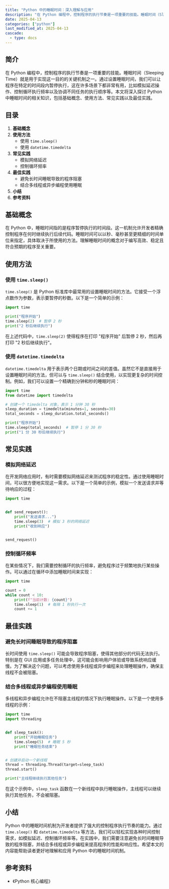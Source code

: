 ```yaml
---
title: "Python 中的睡眠时间：深入理解与应用"
description: "在 Python 编程中，控制程序的执行节奏是一项重要的技能。睡眠时间（Sleeping Time）就是用于实现这一目的的关键机制之一。通过设置睡眠时间，我们可以让程序在特定的时间段内暂停执行，这在许多场景下都非常有用，比如模拟延迟操作、控制循环执行频率以及协调不同任务的执行顺序等。本文将深入探讨 Python 中睡眠时间的相关知识，包括基础概念、使用方法、常见实践以及最佳实践。"
date: 2025-04-13
categories: ["python"]
last_modified_at: 2025-04-13
cascade:
  - type: docs
---
```



## 简介
在 Python 编程中，控制程序的执行节奏是一项重要的技能。睡眠时间（Sleeping Time）就是用于实现这一目的的关键机制之一。通过设置睡眠时间，我们可以让程序在特定的时间段内暂停执行，这在许多场景下都非常有用，比如模拟延迟操作、控制循环执行频率以及协调不同任务的执行顺序等。本文将深入探讨 Python 中睡眠时间的相关知识，包括基础概念、使用方法、常见实践以及最佳实践。

<!-- more -->
## 目录
1. **基础概念**
2. **使用方法**
    - 使用 `time.sleep()`
    - 使用 `datetime.timedelta`
3. **常见实践**
    - 模拟网络延迟
    - 控制循环频率
4. **最佳实践**
    - 避免长时间睡眠导致的程序阻塞
    - 结合多线程或异步编程使用睡眠
5. **小结**
6. **参考资料**

## 基础概念
在 Python 中，睡眠时间指的是程序暂停执行的时间段。这一机制允许开发者精确控制程序在何时继续执行后续代码。睡眠时间可以以秒、毫秒甚至更精细的时间单位来指定，具体取决于所使用的方法。理解睡眠时间的概念对于编写高效、稳定且符合预期的程序至关重要。

## 使用方法

### 使用 `time.sleep()`
`time.sleep()` 是 Python 标准库中最常用的设置睡眠时间的方法。它接受一个浮点数作为参数，表示要暂停的秒数。以下是一个简单的示例：

```python
import time

print("程序开始")
time.sleep(2)  # 暂停 2 秒
print("2 秒后继续执行")
```

在上述代码中，`time.sleep(2)` 使得程序在打印 "程序开始" 后暂停 2 秒，然后再打印 "2 秒后继续执行"。

### 使用 `datetime.timedelta`
`datetime.timedelta` 用于表示两个日期或时间之间的差值。虽然它不是直接用于设置睡眠时间的方法，但可以与 `time.sleep()` 结合使用，以实现更复杂的时间控制。例如，我们可以设置一个精确到分钟和秒的睡眠时间：

```python
import time
from datetime import timedelta

# 创建一个 timedelta 对象，表示 1 分钟 30 秒
sleep_duration = timedelta(minutes=1, seconds=30)
total_seconds = sleep_duration.total_seconds()

print("程序开始")
time.sleep(total_seconds)  # 暂停 1 分 30 秒
print("1 分 30 秒后继续执行")
```

## 常见实践

### 模拟网络延迟
在开发网络应用时，有时需要模拟网络延迟来测试程序的稳定性。通过使用睡眠时间，可以很方便地实现这一需求。以下是一个简单的示例，模拟一个发送请求并等待响应的过程：

```python
import time


def send_request():
    print("发送请求...")
    time.sleep(3)  # 模拟 3 秒的网络延迟
    print("收到响应")


send_request()
```

### 控制循环频率
在某些情况下，我们需要控制循环的执行频率，避免程序过于频繁地执行某些操作。可以通过在循环中添加睡眠时间来实现：

```python
import time

count = 0
while count < 10:
    print(f"当前计数: {count}")
    time.sleep(1)  # 每隔 1 秒执行一次
    count += 1
```

## 最佳实践

### 避免长时间睡眠导致的程序阻塞
长时间使用 `time.sleep()` 可能会导致程序阻塞，使得其他部分的代码无法执行。特别是在 GUI 应用或多任务处理中，这可能会影响用户体验或导致系统响应缓慢。为了解决这个问题，可以考虑使用多线程或异步编程来处理睡眠操作，确保主线程不会被阻塞。

### 结合多线程或异步编程使用睡眠
多线程和异步编程允许在不阻塞主线程的情况下执行睡眠操作。以下是一个使用多线程的示例：

```python
import time
import threading


def sleep_task():
    print("开始睡眠任务")
    time.sleep(5)  # 睡眠 5 秒
    print("睡眠任务结束")


# 创建并启动一个新线程
thread = threading.Thread(target=sleep_task)
thread.start()

print("主线程继续执行其他任务")
```

在这个示例中，`sleep_task` 函数在一个新线程中执行睡眠操作，主线程可以继续执行其他任务，不会被阻塞。

## 小结
Python 中的睡眠时间机制为开发者提供了强大的控制程序执行节奏的能力。通过 `time.sleep()` 和 `datetime.timedelta` 等方法，我们可以轻松实现各种时间控制需求，如模拟延迟、控制循环频率等。在实践中，我们需要注意避免长时间睡眠导致的程序阻塞，并结合多线程或异步编程来提高程序的性能和响应性。希望本文的内容能帮助读者更好地理解和应用 Python 中的睡眠时间机制。

## 参考资料
- 《Python 核心编程》